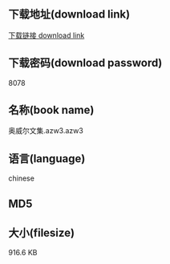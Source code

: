 ## 下载地址(download link)
[下载链接 download link](https://tutu365.netlify.app/?s=%E5%A5%A5%E5%A8%81%E5%B0%94%E6%96%87%E9%9B%86.azw3)

## 下载密码(download password)
8078

## 名称(book name)
奥威尔文集.azw3.azw3

## 语言(language)
chinese

## MD5


## 大小(filesize)
916.6 KB
